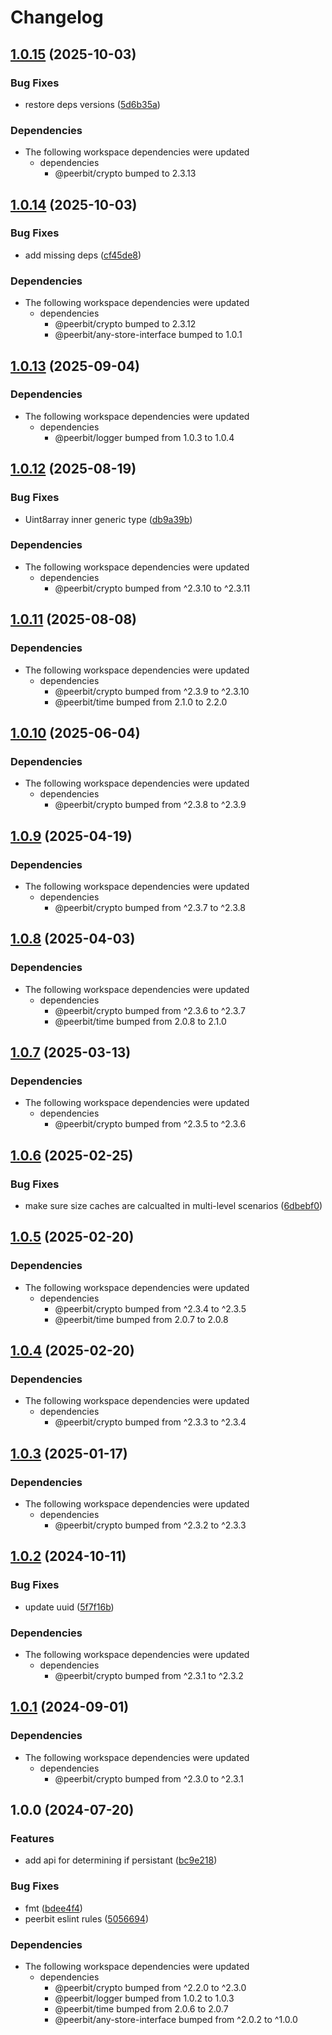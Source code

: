 # Changelog

## [1.0.15](https://github.com/dao-xyz/peerbit/compare/any-store-opfs-v1.0.14...any-store-opfs-v1.0.15) (2025-10-03)


### Bug Fixes

* restore deps versions ([5d6b35a](https://github.com/dao-xyz/peerbit/commit/5d6b35a01a08f87bd17ad63eacb70b4b8a44b1db))


### Dependencies

* The following workspace dependencies were updated
  * dependencies
    * @peerbit/crypto bumped to 2.3.13

## [1.0.14](https://github.com/dao-xyz/peerbit/compare/any-store-opfs-v1.0.13...any-store-opfs-v1.0.14) (2025-10-03)


### Bug Fixes

* add missing deps ([cf45de8](https://github.com/dao-xyz/peerbit/commit/cf45de831c5e0d3d1d97441a9e952537cd708f58))


### Dependencies

* The following workspace dependencies were updated
  * dependencies
    * @peerbit/crypto bumped to 2.3.12
    * @peerbit/any-store-interface bumped to 1.0.1

## [1.0.13](https://github.com/dao-xyz/peerbit/compare/any-store-opfs-v1.0.12...any-store-opfs-v1.0.13) (2025-09-04)


### Dependencies

* The following workspace dependencies were updated
  * dependencies
    * @peerbit/logger bumped from 1.0.3 to 1.0.4

## [1.0.12](https://github.com/dao-xyz/peerbit/compare/any-store-opfs-v1.0.11...any-store-opfs-v1.0.12) (2025-08-19)


### Bug Fixes

* Uint8array inner generic type ([db9a39b](https://github.com/dao-xyz/peerbit/commit/db9a39bed8501a45212d6130ffeed455422fa613))


### Dependencies

* The following workspace dependencies were updated
  * dependencies
    * @peerbit/crypto bumped from ^2.3.10 to ^2.3.11

## [1.0.11](https://github.com/dao-xyz/peerbit/compare/any-store-opfs-v1.0.10...any-store-opfs-v1.0.11) (2025-08-08)


### Dependencies

* The following workspace dependencies were updated
  * dependencies
    * @peerbit/crypto bumped from ^2.3.9 to ^2.3.10
    * @peerbit/time bumped from 2.1.0 to 2.2.0

## [1.0.10](https://github.com/dao-xyz/peerbit/compare/any-store-opfs-v1.0.9...any-store-opfs-v1.0.10) (2025-06-04)


### Dependencies

* The following workspace dependencies were updated
  * dependencies
    * @peerbit/crypto bumped from ^2.3.8 to ^2.3.9

## [1.0.9](https://github.com/dao-xyz/peerbit/compare/any-store-opfs-v1.0.8...any-store-opfs-v1.0.9) (2025-04-19)


### Dependencies

* The following workspace dependencies were updated
  * dependencies
    * @peerbit/crypto bumped from ^2.3.7 to ^2.3.8

## [1.0.8](https://github.com/dao-xyz/peerbit/compare/any-store-opfs-v1.0.7...any-store-opfs-v1.0.8) (2025-04-03)


### Dependencies

* The following workspace dependencies were updated
  * dependencies
    * @peerbit/crypto bumped from ^2.3.6 to ^2.3.7
    * @peerbit/time bumped from 2.0.8 to 2.1.0

## [1.0.7](https://github.com/dao-xyz/peerbit/compare/any-store-opfs-v1.0.6...any-store-opfs-v1.0.7) (2025-03-13)


### Dependencies

* The following workspace dependencies were updated
  * dependencies
    * @peerbit/crypto bumped from ^2.3.5 to ^2.3.6

## [1.0.6](https://github.com/dao-xyz/peerbit/compare/any-store-opfs-v1.0.5...any-store-opfs-v1.0.6) (2025-02-25)


### Bug Fixes

* make sure size caches are calcualted in multi-level scenarios ([6dbebf0](https://github.com/dao-xyz/peerbit/commit/6dbebf0cc092663b1c5a367ebbdfe066fbe1861c))

## [1.0.5](https://github.com/dao-xyz/peerbit/compare/any-store-opfs-v1.0.4...any-store-opfs-v1.0.5) (2025-02-20)


### Dependencies

* The following workspace dependencies were updated
  * dependencies
    * @peerbit/crypto bumped from ^2.3.4 to ^2.3.5
    * @peerbit/time bumped from 2.0.7 to 2.0.8

## [1.0.4](https://github.com/dao-xyz/peerbit/compare/any-store-opfs-v1.0.3...any-store-opfs-v1.0.4) (2025-02-20)


### Dependencies

* The following workspace dependencies were updated
  * dependencies
    * @peerbit/crypto bumped from ^2.3.3 to ^2.3.4

## [1.0.3](https://github.com/dao-xyz/peerbit/compare/any-store-opfs-v1.0.2...any-store-opfs-v1.0.3) (2025-01-17)


### Dependencies

* The following workspace dependencies were updated
  * dependencies
    * @peerbit/crypto bumped from ^2.3.2 to ^2.3.3

## [1.0.2](https://github.com/dao-xyz/peerbit/compare/any-store-opfs-v1.0.1...any-store-opfs-v1.0.2) (2024-10-11)


### Bug Fixes

* update uuid ([5f7f16b](https://github.com/dao-xyz/peerbit/commit/5f7f16bc9e0c8b769e4d3c7bd1050701f58c1187))


### Dependencies

* The following workspace dependencies were updated
  * dependencies
    * @peerbit/crypto bumped from ^2.3.1 to ^2.3.2

## [1.0.1](https://github.com/dao-xyz/peerbit/compare/any-store-opfs-v1.0.0...any-store-opfs-v1.0.1) (2024-09-01)


### Dependencies

* The following workspace dependencies were updated
  * dependencies
    * @peerbit/crypto bumped from ^2.3.0 to ^2.3.1

## 1.0.0 (2024-07-20)


### Features

* add api for determining if persistant ([bc9e218](https://github.com/dao-xyz/peerbit/commit/bc9e218651a086ded8e7eaebaf15f3ce0db176d0))


### Bug Fixes

* fmt ([bdee4f4](https://github.com/dao-xyz/peerbit/commit/bdee4f4943fcabd21c53a4f37dba17d04cea2577))
* peerbit eslint rules ([5056694](https://github.com/dao-xyz/peerbit/commit/5056694f90ad03c0c5ba1e47c6ac57387d85aba9))


### Dependencies

* The following workspace dependencies were updated
  * dependencies
    * @peerbit/crypto bumped from ^2.2.0 to ^2.3.0
    * @peerbit/logger bumped from 1.0.2 to 1.0.3
    * @peerbit/time bumped from 2.0.6 to 2.0.7
    * @peerbit/any-store-interface bumped from ^2.0.2 to ^1.0.0
